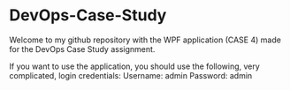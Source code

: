 # DevOps-Case-Study
Welcome to my github repository with the WPF application (CASE 4) made for the DevOps Case Study assignment.

If you want to use the application, you should use the following, very complicated, login credentials:
Username: admin
Password: admin
